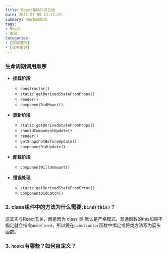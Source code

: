 ```yaml
---
title: React基础知识总结
date: 2021-05-05 21:11:23
summary: Vue基础知识
tags:
- React
- 面试
categories:
- [前端进阶]
- [读书笔记]
---
```

### 生命周期调用顺序
- **挂载阶段**
  - `constructor()`
  - `static getDerivedStateFromProps()`
  - `render()`
  - `componentDidMount()`

- **更新阶段**
  - `static getDerivedStateFromProps()`
  - `shouldComponentUpdate()`
  - `render()`
  - `getSnapshotBeforeUpdate()`
  - `componentDidUpdate()`

- **卸载阶段**
  - `componentWillUnmount()`

- **错误处理**
  - `static getDerivedStateFromError()`
  - `componentDidCatch()`

### 2. class组件中的方法为什么需要`.bind(this)`？
这其实与React无关，而是因为 class 类 默认是严格模式，普通函数的this如果不指定就会指向`undefined`，所以要在`constructor`函数中绑定或将类方法写为箭头函数。
### 3. `hooks`有哪些？如何自定义？
